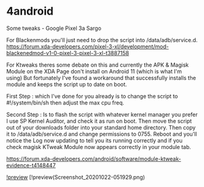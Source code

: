 # 4android
Some tweaks - Google Pixel 3a Sargo

For Blackenmods you'll just need to drop the script into /data/adb/service.d.
https://forum.xda-developers.com/pixel-3-xl/development/mod-blackenedmod-v1-0-pixel-3-pixel-3-xl-t3887158



For Ktweaks theres some debate on this and currently the APK & Magisk Module on the XDA Page don't install 
on Android 11 (which is what I'm using) But fortunately I've found a workaround that successfully installs the 
module and keeps the script up to date on boot.

First Step : which I've done for you already is to change the script to #!/system/bin/sh then adjust the max
cpu freq.  

Second Step : Is to flash the script with whatever kernel manager you prefer I use SP Kernel Auditor, and 
check it as run on boot.  Then move the script out of your downloads folder into your standard home directory.
Then copy it to /data/adb/service.d and change permissions to 0755.  Reboot and you'll notice the Log now updating to 
tell you its running correctly and if you check magisk KTweak Module now appears correctly in your module tab.

https://forum.xda-developers.com/android/software/module-ktweak-evidence-t4148447

[!preview](Screenshot_20201022-051829.png)
[!preview(Screenshot_20201022-051929.png)
